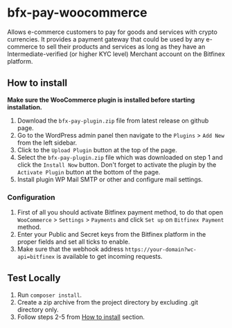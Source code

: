 # bfx-pay-woocommerce
Allows e-commerce customers to pay for goods and services with crypto currencies. It provides a payment gateway that could be used by any e-commerce to sell their products and services as long as they have an Intermediate-verified (or higher KYC level) Merchant account on the Bitfinex platform.

## How to install
**Make sure the WooCommerce plugin is installed before starting installation.**

1. Download the `bfx-pay-plugin.zip` file from latest release on github page.
2. Go to the WordPress admin panel then navigate to the `Plugins` > `Add New` from the left sidebar.
3. Click to the `Upload Plugin` button at the top of the page.
4. Select the `bfx-pay-plugin.zip` file which was downloaded on step 1 and click the `Install Now` button. Don't forget to activate the plugin by the `Activate Plugin` button at the bottom of the page.
5. Install plugin WP Mail SMTP or other and configure mail settings.

### Configuration
1. First of all you should activate Bitfinex payment method, to do that open `WooCommerce` > `Settings` > `Payments` and click `Set up` on `Bitfinex Payment` method.
2. Enter your Public and Secret keys from the Bitfinex platform in the proper fields and set all ticks to enable.
3. Make sure that the webhook address `https://your-domain?wc-api=bitfinex` is available to get incoming requests.

## Test Locally
1. Run `composer install`.
2. Create a zip archive from the project directory by excluding .git directory only.
3. Follow steps 2-5 from [How to install](#how-to-install) section.
